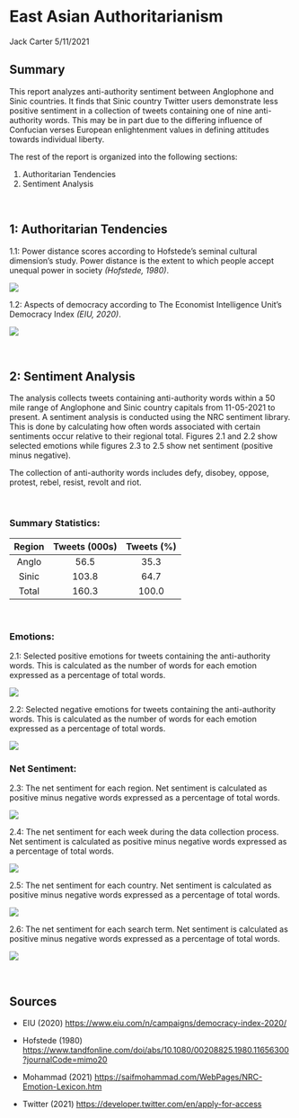 East Asian Authoritarianism
================
Jack Carter
5/11/2021

## **Summary**

This report analyzes anti-authority sentiment between Anglophone and
Sinic countries. It finds that Sinic country Twitter users demonstrate
less positive sentiment in a collection of tweets containing one of nine anti-authority words.
This may be in part due to the differing influence of Confucian verses European
enlightenment values in defining attitudes towards individual liberty. 

The rest of the report is organized into the following sections:

1.  Authoritarian Tendencies
2.  Sentiment Analysis

 

## **1: Authoritarian Tendencies**

1.1: Power distance scores according to Hofstede’s seminal cultural
dimension’s study. Power distance is the extent to which people accept
unequal power in society *(Hofstede, 1980)*.

![](East-Asian-Authoritarianism_files/figure-gfm/unnamed-chunk-1-1.png)<!-- -->

1.2: Aspects of democracy according to The Economist Intelligence Unit’s
Democracy Index *(EIU, 2020)*.

![](East-Asian-Authoritarianism_files/figure-gfm/unnamed-chunk-2-1.png)<!-- -->

 

## **2: Sentiment Analysis**

The analysis collects tweets containing anti-authority words within a 50
mile range of Anglophone and Sinic country capitals from 11-05-2021 to
present. A sentiment analysis is conducted using the NRC sentiment
library. This is done by calculating how often words associated with
certain sentiments occur relative to their regional total. Figures 2.1
and 2.2 show selected emotions while figures 2.3 to 2.5 show net
sentiment (positive minus negative).

The collection of anti-authority words includes defy, disobey, oppose,
protest, rebel, resist, revolt and riot.

<br>

### Summary Statistics:

| Region | Tweets (000s) | Tweets (%) |
| :----: | :-----------: | :--------: |
| Anglo  |     56.5      |    35.3    |
| Sinic  |     103.8     |    64.7    |
| Total  |     160.3     |   100.0    |

 

### Emotions:

2.1: Selected positive emotions for tweets containing the anti-authority
words. This is calculated as the number of words for each emotion
expressed as a percentage of total words.

![](East-Asian-Authoritarianism_files/figure-gfm/unnamed-chunk-4-1.png)<!-- -->

2.2: Selected negative emotions for tweets containing the anti-authority
words. This is calculated as the number of words for each emotion
expressed as a percentage of total words.

![](East-Asian-Authoritarianism_files/figure-gfm/unnamed-chunk-5-1.png)<!-- -->

### Net Sentiment:

2.3: The net sentiment for each region. Net sentiment is calculated as
positive minus negative words expressed as a percentage of total words.

![](East-Asian-Authoritarianism_files/figure-gfm/unnamed-chunk-6-1.png)<!-- -->

2.4: The net sentiment for each week during the data collection process.
Net sentiment is calculated as positive minus negative words expressed
as a percentage of total words.

![](East-Asian-Authoritarianism_files/figure-gfm/unnamed-chunk-7-1.png)<!-- -->

2.5: The net sentiment for each country. Net sentiment is calculated as
positive minus negative words expressed as a percentage of total words.

![](East-Asian-Authoritarianism_files/figure-gfm/unnamed-chunk-8-1.png)<!-- -->

2.6: The net sentiment for each search term. Net sentiment is calculated
as positive minus negative words expressed as a percentage of total
words.

![](East-Asian-Authoritarianism_files/figure-gfm/unnamed-chunk-9-1.png)<!-- -->

 

## **Sources**

  - EIU (2020) <https://www.eiu.com/n/campaigns/democracy-index-2020/>

  - Hofstede (1980)
    <https://www.tandfonline.com/doi/abs/10.1080/00208825.1980.11656300?journalCode=mimo20>

  - Mohammad (2021)
    <https://saifmohammad.com/WebPages/NRC-Emotion-Lexicon.htm>

  - Twitter (2021) <https://developer.twitter.com/en/apply-for-access>
